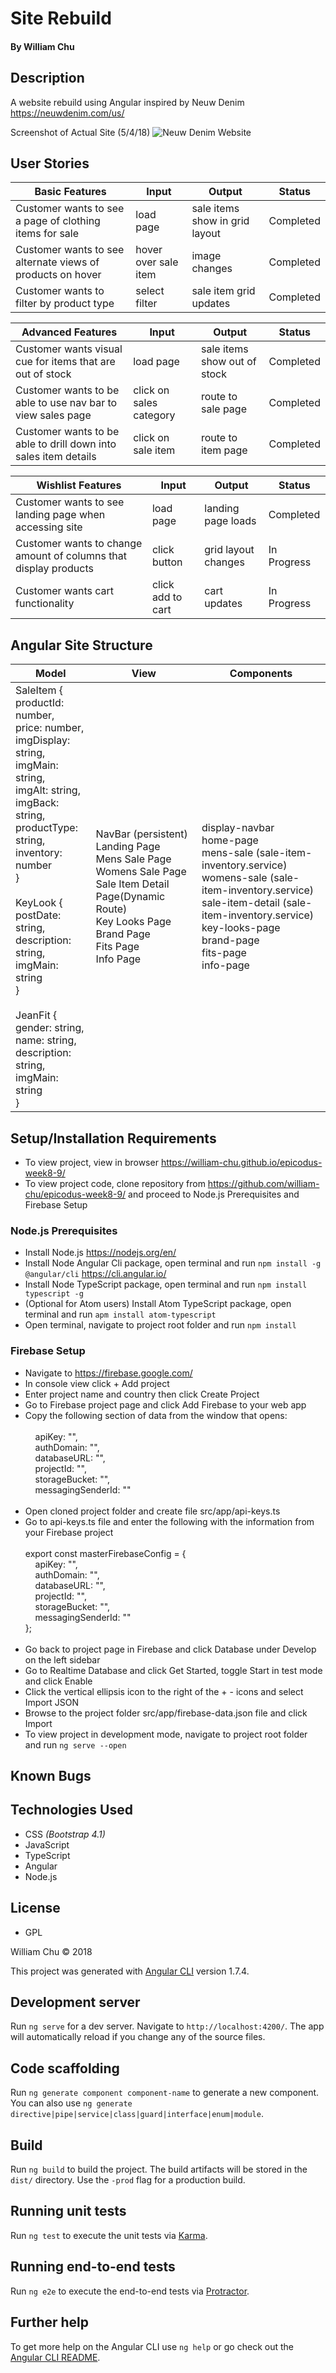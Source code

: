 # Site Rebuild

#### By William Chu

## Description

A website rebuild using Angular inspired by Neuw Denim https://neuwdenim.com/us/

Screenshot of Actual Site (5/4/18)
![Neuw Denim Website](https://raw.githubusercontent.com/william-chu/epicodus-week8-9/master/src/assets/NeuwDenimSite.png)

## User Stories

| Basic Features | Input | Output | Status |
| --- | --- | --- | --- |
| Customer wants to see a page of clothing items for sale | load page | sale items show in grid layout | Completed |
| Customer wants to see alternate views of products on hover | hover over sale item | image changes | Completed |
| Customer wants to filter by product type | select filter | sale item grid updates | Completed |

| Advanced Features | Input | Output | Status |
| --- | --- | --- | --- |
| Customer wants visual cue for items that are out of stock | load page | sale items show out of stock| Completed |
| Customer wants to be able to use nav bar to view sales page | click on sales category | route to sale page | Completed |
| Customer wants to be able to drill down into sales item details | click on sale item | route to item page | Completed |

| Wishlist Features | Input | Output | Status |
| --- | --- | --- | --- |
| Customer wants to see landing page when accessing site | load page | landing page loads | Completed |
| Customer wants to change amount of columns that display products | click button | grid layout changes | In Progress |
| Customer wants cart functionality | click add to cart | cart updates | In Progress |

## Angular Site Structure

| Model | View | Components |
| --- | --- | --- |
| SaleItem {<br>productId: number,<br>price: number,<br>imgDisplay: string,<br>imgMain: string,<br>imgAlt: string,<br>imgBack: string,<br>productType: string,<br>inventory: number<br>}<br><br>KeyLook {<br>postDate: string,<br>description: string,<br>imgMain: string<br>}<br><br>JeanFit {<br>gender: string,<br>name: string,<br>description: string,<br>imgMain: string<br>} | NavBar (persistent)<br>Landing Page<br>Mens Sale Page<br>Womens Sale Page<br>Sale Item Detail Page(Dynamic Route)<br>Key Looks Page<br>Brand Page<br>Fits Page<br>Info Page | display-navbar<br>home-page<br>mens-sale (sale-item-inventory.service)<br>womens-sale (sale-item-inventory.service)<br>sale-item-detail  (sale-item-inventory.service)<br>key-looks-page<br>brand-page<br>fits-page<br>info-page |


## Setup/Installation Requirements
* To view project, view in browser https://william-chu.github.io/epicodus-week8-9/
* To view project code, clone repository from https://github.com/william-chu/epicodus-week8-9/ and proceed to Node.js Prerequisites and Firebase Setup

### Node.js Prerequisites
* Install Node.js https://nodejs.org/en/
* Install Node Angular Cli package, open terminal and run `npm install -g @angular/cli` https://cli.angular.io/
* Install Node TypeScript package, open terminal and run `npm install typescript -g`
* (Optional for Atom users) Install Atom TypeScript package, open terminal and run `apm install atom-typescript`
* Open terminal, navigate to project root folder and run `npm install`

### Firebase Setup
* Navigate to https://firebase.google.com/
* In console view click + Add project
* Enter project name and country then click Create Project
* Go to Firebase project page and click Add Firebase to your web app
* Copy the following section of data from the window that opens:<br><br>
  &nbsp;&nbsp;&nbsp;&nbsp;apiKey: "",<br>
  &nbsp;&nbsp;&nbsp;&nbsp;authDomain: "",<br>
  &nbsp;&nbsp;&nbsp;&nbsp;databaseURL: "",<br>
  &nbsp;&nbsp;&nbsp;&nbsp;projectId: "",<br>
  &nbsp;&nbsp;&nbsp;&nbsp;storageBucket: "",<br>
  &nbsp;&nbsp;&nbsp;&nbsp;messagingSenderId: ""<br><br>
* Open cloned project folder and create file src/app/api-keys.ts
* Go to api-keys.ts file and enter the following with the information from your Firebase project<br><br> export const masterFirebaseConfig = {<br>
  &nbsp;&nbsp;&nbsp;&nbsp;apiKey: "",<br>
  &nbsp;&nbsp;&nbsp;&nbsp;authDomain: "",<br>
  &nbsp;&nbsp;&nbsp;&nbsp;databaseURL: "",<br>
  &nbsp;&nbsp;&nbsp;&nbsp;projectId: "",<br>
  &nbsp;&nbsp;&nbsp;&nbsp;storageBucket: "",<br>
  &nbsp;&nbsp;&nbsp;&nbsp;messagingSenderId: ""<br>
};<br><br>
* Go back to project page in Firebase and click Database under Develop on the left sidebar
* Go to Realtime Database and click Get Started, toggle Start in test mode and click Enable
* Click the vertical ellipsis icon to the right of the + - icons and select Import JSON
* Browse to the project folder src/app/firebase-data.json file and click Import
* To view project in development mode, navigate to project root folder and run `ng serve --open`

## Known Bugs

## Technologies Used

* CSS _(Bootstrap 4.1)_
* JavaScript
* TypeScript
* Angular
* Node.js


## License

* GPL

William Chu © 2018

This project was generated with [Angular CLI](https://github.com/angular/angular-cli) version 1.7.4.

## Development server

Run `ng serve` for a dev server. Navigate to `http://localhost:4200/`. The app will automatically reload if you change any of the source files.

## Code scaffolding

Run `ng generate component component-name` to generate a new component. You can also use `ng generate directive|pipe|service|class|guard|interface|enum|module`.

## Build

Run `ng build` to build the project. The build artifacts will be stored in the `dist/` directory. Use the `-prod` flag for a production build.

## Running unit tests

Run `ng test` to execute the unit tests via [Karma](https://karma-runner.github.io).

## Running end-to-end tests

Run `ng e2e` to execute the end-to-end tests via [Protractor](http://www.protractortest.org/).

## Further help

To get more help on the Angular CLI use `ng help` or go check out the [Angular CLI README](https://github.com/angular/angular-cli/blob/master/README.md).
